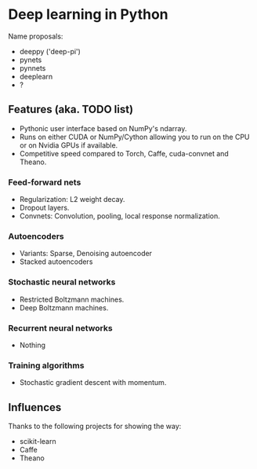 # Deep learning in Python

Name proposals:
 - deeppy ('deep-pi')
 - pynets
 - pynnets
 - deeplearn
 - ?

## Features (aka. TODO list)
 - Pythonic user interface based on NumPy's ndarray.
 - Runs on either CUDA or NumPy/Cython allowing you to run on the CPU or on Nvidia GPUs if available.
 - Competitive speed compared to Torch, Caffe, cuda-convnet and Theano.

### Feed-forward nets
 - Regularization: L2 weight decay.
 - Dropout layers.
 - Convnets: Convolution, pooling, local response normalization.
 

### Autoencoders
 - Variants: Sparse, Denoising autoencoder
 - Stacked autoencoders

### Stochastic neural networks
 - Restricted Boltzmann machines.
 - Deep Boltzmann machines.

### Recurrent neural networks
 - Nothing

### Training algorithms
 - Stochastic gradient descent with momentum.


## Influences
Thanks to the following projects for showing the way:
 - scikit-learn
 - Caffe
 - Theano
